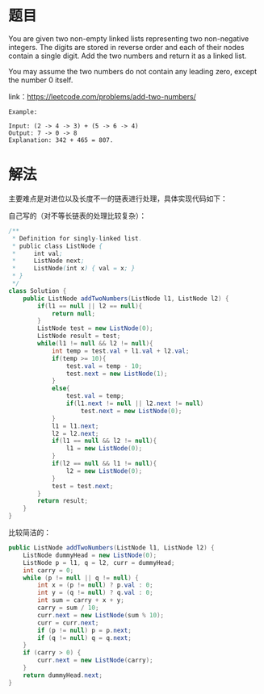 # 题目
You are given two non-empty linked lists representing two non-negative integers. The digits are stored in reverse order and each of their nodes contain a single digit. Add the two numbers and return it as a linked list.

You may assume the two numbers do not contain any leading zero, except the number 0 itself.

link：https://leetcode.com/problems/add-two-numbers/

    Example:
    
    Input: (2 -> 4 -> 3) + (5 -> 6 -> 4)
    Output: 7 -> 0 -> 8
    Explanation: 342 + 465 = 807.


# 解法
主要难点是对进位以及长度不一的链表进行处理，具体实现代码如下：

自己写的（对不等长链表的处理比较复杂）：
```java
/**
 * Definition for singly-linked list.
 * public class ListNode {
 *     int val;
 *     ListNode next;
 *     ListNode(int x) { val = x; }
 * }
 */
class Solution {
    public ListNode addTwoNumbers(ListNode l1, ListNode l2) {
        if(l1 == null || l2 == null){
            return null;
        }
        ListNode test = new ListNode(0);
        ListNode result = test;
        while(l1 != null && l2 != null){
            int temp = test.val + l1.val + l2.val;
            if(temp >= 10){
                test.val = temp - 10;
                test.next = new ListNode(1);
            }
            else{
                test.val = temp;
                if(l1.next != null || l2.next != null)
                    test.next = new ListNode(0);
            }
            l1 = l1.next;
            l2 = l2.next;
            if(l1 == null && l2 != null){
                l1 = new ListNode(0);
            }
            if(l2 == null && l1 != null){
                l2 = new ListNode(0);
            }
            test = test.next;            
        }
        return result;
    }
}
```
比较简洁的：
```java
public ListNode addTwoNumbers(ListNode l1, ListNode l2) {
    ListNode dummyHead = new ListNode(0);
    ListNode p = l1, q = l2, curr = dummyHead;
    int carry = 0;
    while (p != null || q != null) {
        int x = (p != null) ? p.val : 0;
        int y = (q != null) ? q.val : 0;
        int sum = carry + x + y;
        carry = sum / 10;
        curr.next = new ListNode(sum % 10);
        curr = curr.next;
        if (p != null) p = p.next;
        if (q != null) q = q.next;
    }
    if (carry > 0) {
        curr.next = new ListNode(carry);
    }
    return dummyHead.next;
}
```